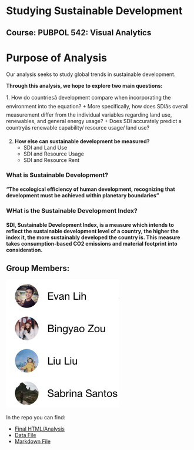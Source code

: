 # Studying Sustainable Development
## Course: PUBPOL 542: Visual Analytics

# Purpose of Analysis
Our analysis seeks to study global trends in sustainable development.

**Through this analysis, we hope to explore two main questions:** 
</p>
1. How do countriesâ development compare when incorporating the environment into the equation? 
    + More specifically, how does SDIâs overall measurement differ from the individual variables regarding land use, renewables, and general energy usage?
    + Does SDI accurately predict a countryâs renewable capability/ resource usage/ land use?

2. **How else can sustainable development be measured?**
    + SDI and Land Use
    + SDI and Resource Usage
    + SDI and Resource Rent

### What is Sustainable Development?
#### “The ecological efficiency of human development, recognizing that development must be achieved within planetary boundaries”

### WHat is the Sustainable Development Index? 
#### SDI, Sustainable Development Index, is a measure which intends to reflect the sustainable development level of a country, the higher the index it, the more sustainably developed the country is. This measure takes consumption-based CO2 emissions and material footprint into consideration. 




## Group Members:
![test](https://raw.githubusercontent.com/EvanLih/PUBPOL-543-BEES-Project/master/Team_members.png)

In the repo you can find:
* <a href="https://evanlih.github.io/PUBPOL-543-BEES-Project/">Final HTML/Analysis</a>
* <a href="https://github.com/EvanLih/PUBPOL-543-BEES-Project/blob/master/Final_Data.csv">Data File</a>
* <a href="https://github.com/EvanLih/PUBPOL-543-BEES-Project/blob/master/Final_Analysis.Rmd">Markdown File</a>
